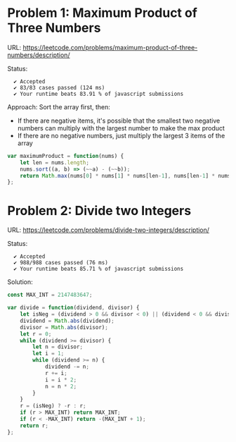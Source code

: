 # Problem 1: Maximum Product of Three Numbers

URL: https://leetcode.com/problems/maximum-product-of-three-numbers/description/

Status:

```
  ✔ Accepted
  ✔ 83/83 cases passed (124 ms)
  ✔ Your runtime beats 83.91 % of javascript submissions
```

Approach: Sort the array first, then:

- If there are negative items, it's possible that the smallest two negative numbers can multiply with the largest number to make the max product
- If there are no negative numbers, just multiply the largest 3 items of the array

```javascript
var maximumProduct = function(nums) {
    let len = nums.length;
    nums.sort((a, b) => (~~a) - (~~b));
    return Math.max(nums[0] * nums[1] * nums[len-1], nums[len-1] * nums[len-2] * nums[len-3]);
};
```

# Problem 2: Divide two Integers

URL: https://leetcode.com/problems/divide-two-integers/description/

Status:
```
  ✔ Accepted
  ✔ 988/988 cases passed (76 ms)
  ✔ Your runtime beats 85.71 % of javascript submissions
```

Solution:

```javascript
const MAX_INT = 2147483647;

var divide = function(dividend, divisor) {
    let isNeg = (dividend > 0 && divisor < 0) || (dividend < 0 && divisor > 0);
    dividend = Math.abs(dividend);
    divisor = Math.abs(divisor);
    let r = 0;
    while (dividend >= divisor) {
        let n = divisor;
        let i = 1;
        while (dividend >= n) {
            dividend -= n;
            r += i;
            i = i * 2;
            n = n * 2;
        }
    }
    r = (isNeg) ? -r : r;
    if (r > MAX_INT) return MAX_INT;
    if (r < -MAX_INT) return -(MAX_INT + 1);
    return r;
};
```
